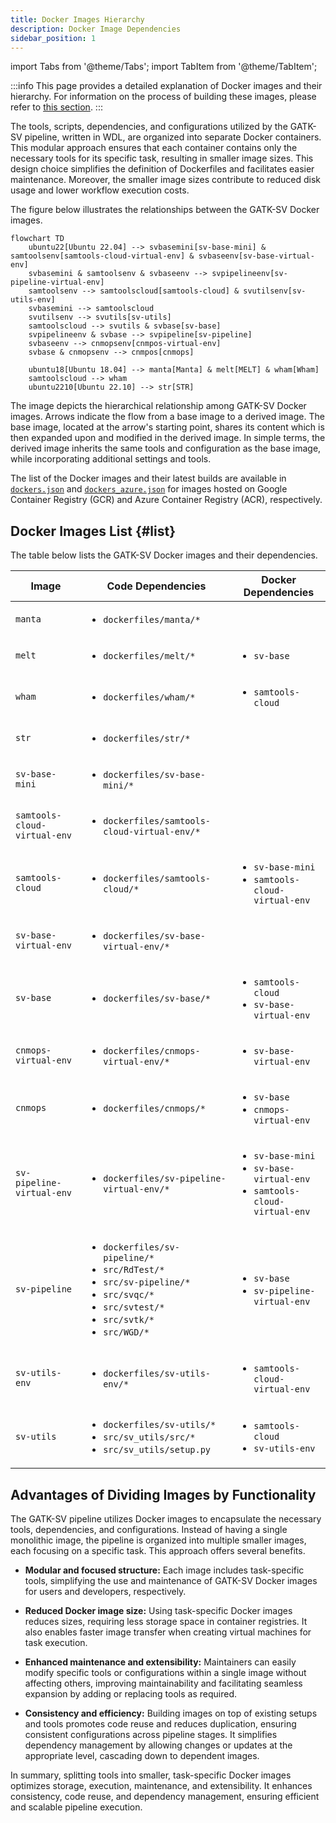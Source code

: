 ```yaml
---
title: Docker Images Hierarchy
description: Docker Image Dependencies
sidebar_position: 1
---
```


import Tabs from '@theme/Tabs';
import TabItem from '@theme/TabItem';

:::info
This page provides a detailed explanation of Docker 
images and their hierarchy. For information on the process 
of building these images, please refer to [this section](/docs/advanced/docker/deploy).
:::


The tools, scripts, dependencies, and configurations utilized by the 
GATK-SV pipeline, written in WDL, are organized into separate Docker 
containers. This modular approach ensures that each container 
contains only the necessary tools for its specific task, 
resulting in smaller image sizes. This design choice simplifies 
the definition of Dockerfiles and facilitates easier maintenance. 
Moreover, the smaller image sizes contribute to reduced disk 
usage and lower workflow execution costs.


The figure below illustrates the relationships between the GATK-SV Docker images.


```mermaid
flowchart TD
    ubuntu22[Ubuntu 22.04] --> svbasemini[sv-base-mini] & samtoolsenv[samtools-cloud-virtual-env] & svbaseenv[sv-base-virtual-env]
    svbasemini & samtoolsenv & svbaseenv --> svpipelineenv[sv-pipeline-virtual-env]
    samtoolsenv --> samtoolscloud[samtools-cloud] & svutilsenv[sv-utils-env]
    svbasemini --> samtoolscloud
    svutilsenv --> svutils[sv-utils]
    samtoolscloud --> svutils & svbase[sv-base]
    svpipelineenv & svbase --> svpipeline[sv-pipeline]
    svbaseenv --> cnmopsenv[cnmpos-virtual-env]
    svbase & cnmopsenv --> cnmpos[cnmops]

    ubuntu18[Ubuntu 18.04] --> manta[Manta] & melt[MELT] & wham[Wham]
    samtoolscloud --> wham
    ubuntu2210[Ubuntu 22.10] --> str[STR]
```

The image depicts the hierarchical relationship among GATK-SV 
Docker images. Arrows indicate the flow from a base image 
to a derived image. The base image, located at the arrow's 
starting point, shares its content which is then expanded 
upon and modified in the derived image. In simple terms, 
the derived image inherits the same tools and configuration 
as the base image, while incorporating additional settings and tools.


The list of the Docker images and their latest builds 
are available in [`dockers.json`](https://github.com/broadinstitute/gatk-sv/blob/main/inputs/values/dockers.json)
and [`dockers_azure.json`](https://github.com/broadinstitute/gatk-sv/blob/main/inputs/values/dockers_azure.json)
for images hosted on Google Container Registry (GCR) and Azure Container Registry (ACR), respectively.

## Docker Images List {#list}

The table below lists the GATK-SV Docker images and their dependencies. 

| Image                        | Code Dependencies                                                                                                                                                                       | Docker Dependencies                                                                                 |
|------------------------------|-----------------------------------------------------------------------------------------------------------------------------------------------------------------------------------------|-----------------------------------------------------------------------------------------------------|
| `manta`                      | <ul><li>`dockerfiles/manta/*`</li></ul>                                                                                                                                                 |                                                                                                     |
| `melt`                       | <ul><li>`dockerfiles/melt/*`</li></ul>                                                                                                                                                  | <ul><li>`sv-base`</li></ul>                                                                         |
 | `wham`                       | <ul><li>`dockerfiles/wham/*`</li></ul>                                                                                                                                                  | <ul><li>`samtools-cloud`</li></ul>                                                                  |
 | `str`                        | <ul><li>`dockerfiles/str/*`</li></ul>                                                                                                                                                   |                                                                                                     |
 | `sv-base-mini`               | <ul><li>`dockerfiles/sv-base-mini/*`</li></ul>                                                                                                                                          |                                                                                                     |
 | `samtools-cloud-virtual-env` | <ul><li>`dockerfiles/samtools-cloud-virtual-env/*`</li></ul>                                                                                                                            |                                                                                                     |
 | `samtools-cloud`             | <ul><li>`dockerfiles/samtools-cloud/*`</li></ul>                                                                                                                                        | <ul><li>`sv-base-mini`</li><li>`samtools-cloud-virtual-env`</li></ul>                               |
 | `sv-base-virtual-env`        | <ul><li>`dockerfiles/sv-base-virtual-env/*`</li></ul>                                                                                                                                   |                                                                                                     |
 | `sv-base`                    | <ul><li>`dockerfiles/sv-base/*`</li></ul>                                                                                                                                               | <ul><li>`samtools-cloud`</li><li>`sv-base-virtual-env`</li></ul>                                    |
 | `cnmops-virtual-env`         | <ul><li>`dockerfiles/cnmops-virtual-env/*`</li></ul>                                                                                                                                    | <ul><li>`sv-base-virtual-env`</li></ul>                                                             |
 | `cnmops`                     | <ul><li>`dockerfiles/cnmops/*`</li></ul>                                                                                                                                                | <ul><li>`sv-base`</li><li>`cnmops-virtual-env`</li></ul>                                            |
 | `sv-pipeline-virtual-env`    | <ul><li>`dockerfiles/sv-pipeline-virtual-env/*`</li></ul>                                                                                                                               | <ul><li>`sv-base-mini`</li><li>`sv-base-virtual-env`</li><li>`samtools-cloud-virtual-env`</li></ul> |
 | `sv-pipeline`                | <ul><li>`dockerfiles/sv-pipeline/*`</li><li> `src/RdTest/*`</li><li>`src/sv-pipeline/*`</li><li>`src/svqc/*`</li><li>`src/svtest/*`</li><li> `src/svtk/*`</li><li>`src/WGD/*`</li></ul> | <ul><li>`sv-base`</li><li>`sv-pipeline-virtual-env`</li></ul>                                       |
 | `sv-utils-env`               | <ul><li>`dockerfiles/sv-utils-env/*`</li></ul>                                                                                                                                          | <ul><li>`samtools-cloud-virtual-env`</li></ul>                                                      |
 | `sv-utils`                   | <ul><li>`dockerfiles/sv-utils/*`</li><li>`src/sv_utils/src/*`</li><li> `src/sv_utils/setup.py`</li></ul>                                                                                | <ul><li>`samtools-cloud`</li><li>`sv-utils-env`</li></ul>                                           |


## Advantages of Dividing Images by Functionality

The GATK-SV pipeline utilizes Docker images to encapsulate the necessary tools, 
dependencies, and configurations. Instead of having a single monolithic image, 
the pipeline is organized into multiple smaller images, each focusing on a specific task. 
This approach offers several benefits.


- **Modular and focused structure:** 
Each image includes task-specific tools, simplifying the use and maintenance of 
GATK-SV Docker images for users and developers, respectively.


- **Reduced Docker image size:**
Using task-specific Docker images reduces sizes, requiring less storage space 
in container registries. It also enables faster image transfer 
when creating virtual machines for task execution.


- **Enhanced maintenance and extensibility:**
Maintainers can easily modify specific tools or configurations within 
a single image without affecting others, improving maintainability and 
facilitating seamless expansion by adding or replacing tools as required.


- **Consistency and efficiency:**
Building images on top of existing setups and tools promotes code 
reuse and reduces duplication, ensuring consistent configurations 
across pipeline stages. It simplifies dependency management by 
allowing changes or updates at the appropriate level, cascading 
down to dependent images.


In summary, splitting tools into smaller, task-specific 
Docker images optimizes storage, execution, maintenance, and extensibility. 
It enhances consistency, code reuse, and dependency management, 
ensuring efficient and scalable pipeline execution.

